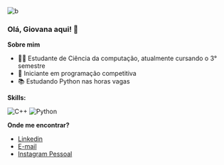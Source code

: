 
![b](https://64.media.tumblr.com/bd4c2c7ff27ff98233abed3c58be1809/4f6b9a2f9bb10054-b0/s640x960/c3c9df249fc6926cb834132679d7a038b0211112.gif)

### Olá, Giovana aqui! 👋

**Sobre mim**
-   👨‍🎓  Estudante de Ciência da computação, atualmente cursando o 3° semestre
- 🌱 Iniciante em programação competitiva
- 📚 Estudando Python nas horas vagas

**Skills:**

![C++](https://img.shields.io/badge/c++-%2300599C.svg?style=for-the-badge&logo=c%2B%2B&logoColor=white)
![Python](https://img.shields.io/badge/python-3670A0?style=for-the-badge&logo=python&logoColor=ffdd54)


**Onde me encontrar?**

- <a href="https://www.linkedin.com/in/giovanacbarros/">Linkedin</a>
- <a href="mailto:giovanacorreadebarros@gmail.com">E-mail</a>
- <a href="https://instagram.com/giossvana">Instagram Pessoal</a>


